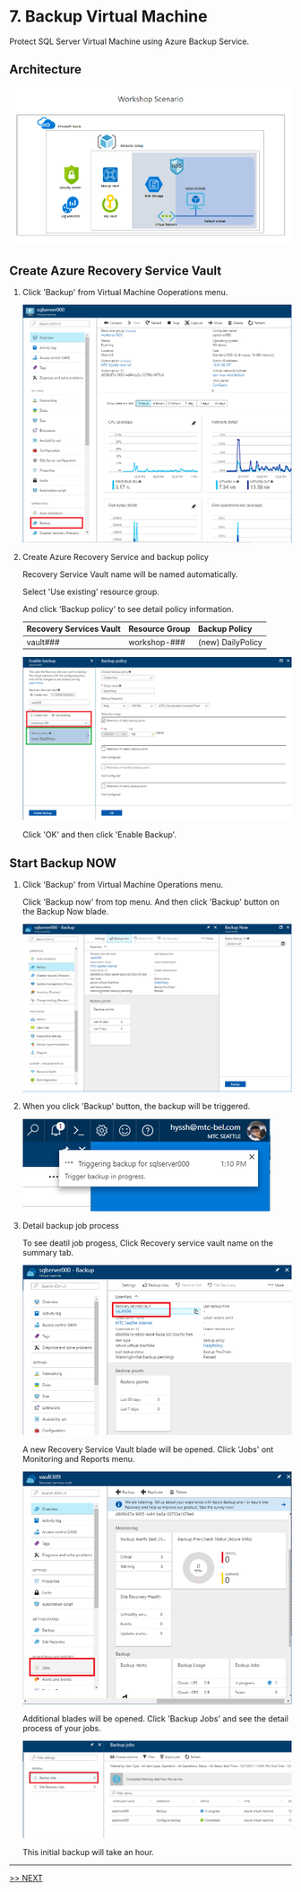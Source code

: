 # 7. Backup Virtual Machine

Protect SQL Server Virtual Machine using Azure Backup Service.

## Architecture

![lab7](./images/lab7.png)

## Create Azure Recovery Service Vault

1. Click 'Backup' from Virtual Machine Ooperations menu.

    ![backup](./images/7.1.png)

1. Create Azure Recovery Service and backup policy

    Recovery Service Vault name will be named automatically.

    Select 'Use existing' resource group.

    And click 'Backup policy' to see detail policy information.

    |Recovery Services Vault|Resource Group|Backup Policy|
    |---|---|---|
    |vault###|workshop-###|(new) DailyPolicy|

    ![backup](./images/7.2.png)

    Click 'OK' and then click 'Enable Backup'.

## Start Backup __NOW__

1. Click 'Backup' from Virtual Machine Operations menu.

    Click 'Backup now' from top menu. And then click 'Backup' button on the Backup Now blade.

    ![backup](./images/7.3.png)

1. When you click 'Backup' button, the backup will be triggered.

    ![backup](./images/7.4.png)

1. Detail backup job process

    To see deatil job progess, Click Recovery service vault name on the summary tab.

    ![backup](./images/7.5.png)

    A new Recovery Service Vault blade will be opened. Click 'Jobs' ont Monitoring and Reports menu.

    ![backup](./images/7.7.png)

    Additional blades will be opened. Click 'Backup Jobs' and see the detail process of your jobs.

    ![backup](./images/7.8.png)

    This initial backup will take an hour.

---

[>> NEXT](https://github.com/xlegend1024/az-secu-wrkshp/tree/master/8.RestoreVMData/Readme.md)
